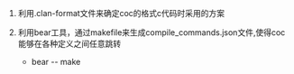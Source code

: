 1. 利用.clan-format文件来确定coc的格式c代码时采用的方案  

2. 利用bear工具，通过makefile来生成compile_commands.json文件,使得coc能够在各种定义之间任意跳转  
    - bear -- make
